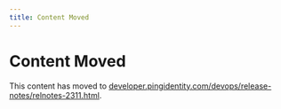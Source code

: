 ```yaml
---
title: Content Moved
---
```

# Content Moved

This content has moved to [developer.pingidentity.com/devops/release-notes/relnotes-2311.html](https://developer.pingidentity.com/devops/release-notes/relnotes-2311.html).
